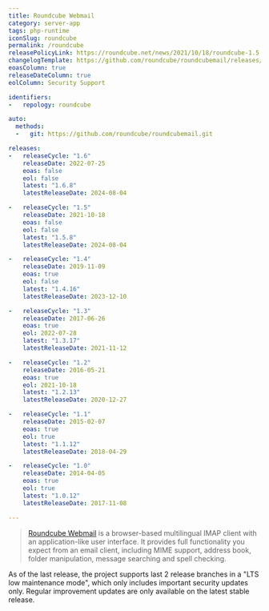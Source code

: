 ```yaml
---
title: Roundcube Webmail
category: server-app
tags: php-runtime
iconSlug: roundcube
permalink: /roundcube
releasePolicyLink: https://roundcube.net/news/2021/10/18/roundcube-1.5.0-released
changelogTemplate: https://github.com/roundcube/roundcubemail/releases/tag/__LATEST__
eoasColumn: true
releaseDateColumn: true
eolColumn: Security Support

identifiers:
-   repology: roundcube

auto:
  methods:
  -   git: https://github.com/roundcube/roundcubemail.git

releases:
-   releaseCycle: "1.6"
    releaseDate: 2022-07-25
    eoas: false
    eol: false
    latest: "1.6.8"
    latestReleaseDate: 2024-08-04

-   releaseCycle: "1.5"
    releaseDate: 2021-10-18
    eoas: false
    eol: false
    latest: "1.5.8"
    latestReleaseDate: 2024-08-04

-   releaseCycle: "1.4"
    releaseDate: 2019-11-09
    eoas: true
    eol: false
    latest: "1.4.16"
    latestReleaseDate: 2023-12-10

-   releaseCycle: "1.3"
    releaseDate: 2017-06-26
    eoas: true
    eol: 2022-07-28
    latest: "1.3.17"
    latestReleaseDate: 2021-11-12

-   releaseCycle: "1.2"
    releaseDate: 2016-05-21
    eoas: true
    eol: 2021-10-18
    latest: "1.2.13"
    latestReleaseDate: 2020-12-27

-   releaseCycle: "1.1"
    releaseDate: 2015-02-07
    eoas: true
    eol: true
    latest: "1.1.12"
    latestReleaseDate: 2018-04-29

-   releaseCycle: "1.0"
    releaseDate: 2014-04-05
    eoas: true
    eol: true
    latest: "1.0.12"
    latestReleaseDate: 2017-11-08

---
```


> [Roundcube Webmail](https://roundcube.net/) is a browser-based multilingual IMAP client with an
> application-like user interface. It provides full functionality you expect from an email client,
> including MIME support, address book, folder manipulation, message searching and spell checking.

As of the last release, the project supports last 2 release branches in a "LTS low maintenance
mode", which only includes important security updates only. Regular improvement updates are only
available on the latest stable release.
